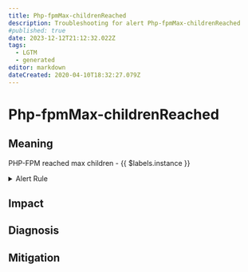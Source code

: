 ```yaml
---
title: Php-fpmMax-childrenReached
description: Troubleshooting for alert Php-fpmMax-childrenReached
#published: true
date: 2023-12-12T21:12:32.022Z
tags: 
  - LGTM
  - generated
editor: markdown
dateCreated: 2020-04-10T18:32:27.079Z
---
```


# Php-fpmMax-childrenReached

## Meaning
[//]: # "Short paragraph that explains what the alert means"
PHP-FPM reached max children - {{ $labels.instance }}

<details>
  <summary>Alert Rule</summary>

{{% rule "php-fpm/bakins-fpm-exporter.yml" "Php-fpmMax-childrenReached" %}}

{{% comment %}}

```yaml
alert: Php-fpmMax-childrenReached
expr: sum(phpfpm_max_children_reached_total) by (instance) > 0
for: 0m
labels:
    severity: warning
annotations:
    summary: PHP-FPM max-children reached (instance {{ $labels.instance }})
    description: |-
        PHP-FPM reached max children - {{ $labels.instance }}
          VALUE = {{ $value }}
          LABELS = {{ $labels }}
    runbook: https://github.com/srerun/prometheus-alerts/blob/main/content/runbooks/bakins-fpm-exporter/Php-fpmMax-childrenReached.md

```

{{% /comment %}}

</details>


## Impact
[//]: # "What could / will happen if the alert is not addressed"



## Diagnosis
[//]: # "Steps to take to identify the cause of the problem"



## Mitigation
[//]: # "The steps necessary to resolve the alert"
